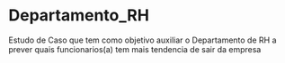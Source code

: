 # Departamento_RH
 Estudo de Caso que tem como objetivo auxiliar o Departamento de RH a prever quais funcionarios(a) tem mais tendencia de sair da empresa
